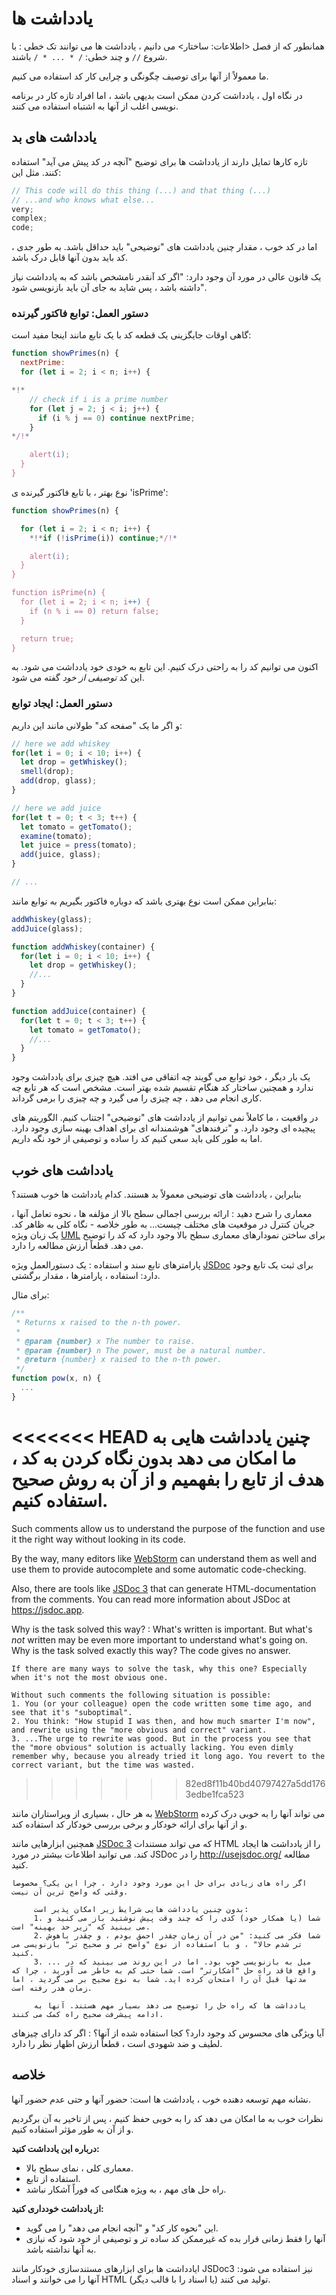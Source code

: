 # یادداشت ها 
همانطور که از فصل <اطلاعات: ساختار> می دانیم ، یادداشت ها می توانند تک خطی : با شروع `//` و چند خطی: `/ * ... * /` باشند.

ما معمولاً از آنها برای توصیف چگونگی و چرایی کار کد استفاده می کنیم.

در نگاه اول ، یادداشت کردن ممکن است بدیهی باشد ، اما افراد تازه کار در برنامه نویسی اغلب از آنها به اشتباه استفاده می کنند.
## یادداشت های بد 

تازه کارها تمایل دارند از یادداشت ها برای توضیح "آنچه در کد پیش می آید" استفاده کنند. مثل این:

```js
// This code will do this thing (...) and that thing (...)
// ...and who knows what else...
very;
complex;
code;
```

اما در کد خوب ، مقدار چنین یادداشت های "توضیحی" باید حداقل باشد. به طور جدی ، کد باید بدون آنها قابل درک باشد.

یک قانون عالی در مورد آن وجود دارد: "اگر کد آنقدر نامشخص باشد که به یادداشت نیاز داشته باشد ، پس شاید به جای آن باید بازنویسی شود".

### دستور العمل: توابع فاکتور گیرنده 

گاهی اوقات جایگزینی یک قطعه کد با یک تابع مانند اینجا مفید است:

```js
function showPrimes(n) {
  nextPrime:
  for (let i = 2; i < n; i++) {

*!*
    // check if i is a prime number
    for (let j = 2; j < i; j++) {
      if (i % j == 0) continue nextPrime;
    }
*/!*

    alert(i);
  }
}
```

نوع بهتر ، با تابع فاکتور گیرنده ی 'isPrime':


```js
function showPrimes(n) {

  for (let i = 2; i < n; i++) {
    *!*if (!isPrime(i)) continue;*/!*

    alert(i);  
  }
}

function isPrime(n) {
  for (let i = 2; i < n; i++) {
    if (n % i == 0) return false;
  }

  return true;
}
```

اکنون می توانیم کد را به راحتی درک کنیم. این تابع به خودی خود یادداشت می شود. به این کد *توصیفی از خود* گفته می شود.

### دستور العمل: ایجاد توابع 

و اگر ما یک "صفحه کد" طولانی مانند این داریم:

```js
// here we add whiskey
for(let i = 0; i < 10; i++) {
  let drop = getWhiskey();
  smell(drop);
  add(drop, glass);
}

// here we add juice
for(let t = 0; t < 3; t++) {
  let tomato = getTomato();
  examine(tomato);
  let juice = press(tomato);
  add(juice, glass);
}

// ...
```

بنابراین ممکن است نوع بهتری باشد که دوباره فاکتور بگیریم به توابع مانند:

```js
addWhiskey(glass);
addJuice(glass);

function addWhiskey(container) {
  for(let i = 0; i < 10; i++) {
    let drop = getWhiskey();
    //...
  }
}

function addJuice(container) {
  for(let t = 0; t < 3; t++) {
    let tomato = getTomato();
    //...
  }
}
```

یک بار دیگر ، خود توابع می گویند چه اتفاقی می افتد. هیچ چیزی برای یادداشت وجود ندارد و همچنین ساختار کد هنگام تقسیم شده بهتر است. مشخص است که هر تابع چه کاری انجام می دهد ، چه چیزی را می گیرد و چه چیزی را برمی گرداند.

در واقعیت ، ما کاملاً نمی توانیم از یادداشت های "توضیحی" اجتناب کنیم. الگوریتم های پیچیده ای وجود دارد. و "ترفندهای" هوشمندانه ای برای اهداف بهینه سازی وجود دارد. اما به طور کلی باید سعی کنیم کد را ساده و توصیفی از خود نگه داریم.

## یادداشت های خوب 

بنابراین ، یادداشت های توضیحی معمولاً بد هستند. کدام یادداشت ها خوب هستند؟

معماری را شرح دهید
: ارائه بررسی اجمالی سطح بالا از مؤلفه ها ، نحوه تعامل آنها ، جریان کنترل در موقعیت های مختلف چیست... به طور خلاصه - نگاه کلی به ظاهر کد. یک زبان ویژه [UML](http://wikipedia.org/wiki/Unified_Modeling_Language) برای ساختن نمودارهای معماری سطح بالا وجود دارد که کد را توضیح می دهد. قطعاً ارزش مطالعه را دارد.

پارامترهای تابع سند و استفاده
: 
یک دستورالعمل ویژه [JSDoc](http://en.wikipedia.org/wiki/JSDoc) برای ثبت یک تابع وجود دارد: استفاده ، پارامترها ، مقدار برگشتی.

برای مثال:
```js
/**
 * Returns x raised to the n-th power.
 *
 * @param {number} x The number to raise.
 * @param {number} n The power, must be a natural number.
 * @return {number} x raised to the n-th power.
 */
function pow(x, n) {
  ...
}
```

<<<<<<< HEAD
چنین یادداشت هایی به ما امکان می دهد بدون نگاه کردن به کد  ، هدف از تابع را بفهمیم و از آن به روش صحیح استفاده کنیم.
=======
Such comments allow us to understand the purpose of the function and use it the right way without looking in its code.

By the way, many editors like [WebStorm](https://www.jetbrains.com/webstorm/) can understand them as well and use them to provide autocomplete and some automatic code-checking.

Also, there are tools like [JSDoc 3](https://github.com/jsdoc/jsdoc) that can generate HTML-documentation from the comments. You can read more information about JSDoc at <https://jsdoc.app>.

Why is the task solved this way?
: What's written is important. But what's *not* written may be even more important to understand what's going on. Why is the task solved exactly this way? The code gives no answer.

    If there are many ways to solve the task, why this one? Especially when it's not the most obvious one.

    Without such comments the following situation is possible:
    1. You (or your colleague) open the code written some time ago, and see that it's "suboptimal".
    2. You think: "How stupid I was then, and how much smarter I'm now", and rewrite using the "more obvious and correct" variant.
    3. ...The urge to rewrite was good. But in the process you see that the "more obvious" solution is actually lacking. You even dimly remember why, because you already tried it long ago. You revert to the correct variant, but the time was wasted.
>>>>>>> 82ed8f11b40bd40797427a5dd1763edbe1fca523

 به هر حال ، بسیاری از ویراستاران مانند 
 [WebStorm](https://www.jetbrains.com/webstorm/)
 می تواند آنها را به خوبی درک کرده و از آنها برای ارائه خودکار و برخی بررسی خودکار کد استفاده کند. 
 
همچنین ابزارهایی مانند
 [JSDoc 3](https://github.com/jsdoc3/jsdoc)
 که می تواند مستندات HTML را از یادداشت ها ایجاد کند.
 می توانید اطلاعات بیشتر در مورد JSDoc را در <http://usejsdoc.org/> مطالعه کنید.
 
    اگر راه های زیادی برای حل این مورد وجود دارد ، چرا این یکی؟ مخصوصاً وقتی که واضح ترین آن نیست.
    
         بدون چنین یادداشت هایی شرایط زیر امکان پذیر است:
         1. شما (یا همكار خود) كدی را كه چند وقت پیش نوشتید باز می كنید و می بینید كه "زیر حد بهینه" است.
         2. شما فکر می کنید: "من در آن زمان چقدر احمق بودم ، و چقدر باهوش تر شدم حالا" ، و با استفاده از نوع "واضح تر و صحیح تر" بازنویسی می کنید.
         3. ... میل به بازنویسی خوب بود. اما در این روند می بینید که در واقع فاقد راه حل "آشکارتر" است. شما حتی کم به خاطر می آورید ، چرا که مدتها قبل آن را امتحان کرده اید. شما به نوع صحیح بر می گردید ، اما زمان هدر رفته است.
    
         یادداشت ها که راه حل را توضیح می دهد بسیار مهم هستند. آنها به ادامه پیشرفت صحیح راه کمک می کنند.

آیا ویژگی های محسوس کد وجود دارد؟  کجا استفاده شده از آنها؟
: اگر کد دارای چیزهای لطیف و ضد شهودی است ، قطعاً ارزش اظهار نظر را دارد.

## خلاصه 

نشانه مهم توسعه دهنده خوب ، یادداشت ها است: حضور آنها و حتی عدم حضور آنها.

نظرات خوب به ما امکان می دهد کد را به خوبی حفظ کنیم ، پس از تاخیر به آن برگردیم و از آن به طور مؤثر استفاده کنیم.

**درباره این یادداشت کنید:**

- معماری کلی ، نمای سطح بالا.
- استفاده از تابع.
- راه حل های مهم ، به ویژه هنگامی که فوراً آشکار نباشد.

**از یادداشت خودداری کنید:**

- این  "نحوه کار کد" و "آنچه انجام می دهد" را می گوید.
- آنها را فقط زمانی قرار بده که غیرممکن کد ساده تر و توصیفی از خود شود که نیازی به آنها نداشته باشد.

ایادداشت ها برای ابزارهای مستندسازی خودکار مانند JSDoc3 نیز استفاده می شود: آنها را می خوانند و اسناد HTML تولید می کنند (یا اسناد را با قالب دیگر).
